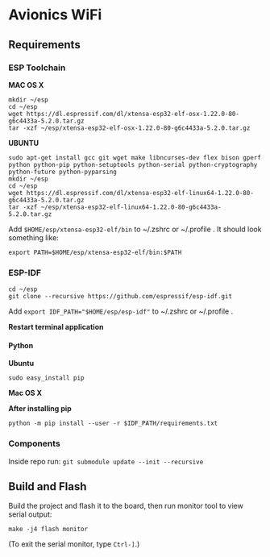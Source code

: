 # Avionics WiFi

## Requirements

### ESP Toolchain

**MAC OS X**
```
mkdir ~/esp
cd ~/esp
wget https://dl.espressif.com/dl/xtensa-esp32-elf-osx-1.22.0-80-g6c4433a-5.2.0.tar.gz
tar -xzf ~/esp/xtensa-esp32-elf-osx-1.22.0-80-g6c4433a-5.2.0.tar.gz
```
**UBUNTU**

```
sudo apt-get install gcc git wget make libncurses-dev flex bison gperf python python-pip python-setuptools python-serial python-cryptography python-future python-pyparsing
mkdir ~/esp
cd ~/esp
wget https://dl.espressif.com/dl/xtensa-esp32-elf-linux64-1.22.0-80-g6c4433a-5.2.0.tar.gz
tar -xzf ~/esp/xtensa-esp32-elf-linux64-1.22.0-80-g6c4433a-5.2.0.tar.gz
```

Add `$HOME/esp/xtensa-esp32-elf/bin` to ~/.zshrc or ~/.profile .
It should look something like:
```
export PATH=$HOME/esp/xtensa-esp32-elf/bin:$PATH
```

### ESP-IDF

```
cd ~/esp
git clone --recursive https://github.com/espressif/esp-idf.git
```
Add `export IDF_PATH="$HOME/esp/esp-idf"` to ~/.zshrc or ~/.profile .

**Restart terminal application**

#### Python

**Ubuntu**
```
sudo easy_install pip
```

**Mac OS X**

**After installing pip**

```
python -m pip install --user -r $IDF_PATH/requirements.txt
```

### Components

Inside repo run: `git submodule update --init --recursive`

## Build and Flash

Build the project and flash it to the board, then run monitor tool to view serial output:

```
make -j4 flash monitor
```

(To exit the serial monitor, type ``Ctrl-]``.)
